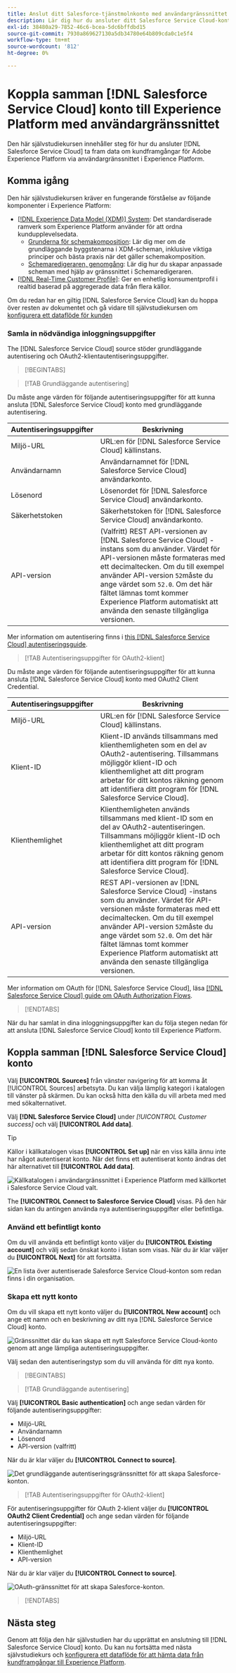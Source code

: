 ```yaml
---
title: Anslut ditt Salesforce-tjänstmolnkonto med användargränssnittet i Experience Platform
description: Lär dig hur du ansluter ditt Salesforce Service Cloud-konto och överför dina kundframgångsuppgifter till Experience Platform via användargränssnittet.
exl-id: 38480a29-7852-46c6-bcea-5dc6bffdbd15
source-git-commit: 7930a869627130a5db34780e64b809cda0c1e5f4
workflow-type: tm+mt
source-wordcount: '812'
ht-degree: 0%

---
```


# Koppla samman [!DNL Salesforce Service Cloud] konto till Experience Platform med användargränssnittet

Den här självstudiekursen innehåller steg för hur du ansluter [!DNL Salesforce Service Cloud] ta fram data om kundframgångar för Adobe Experience Platform via användargränssnittet i Experience Platform.

## Komma igång

Den här självstudiekursen kräver en fungerande förståelse av följande komponenter i Experience Platform:

* [[!DNL Experience Data Model (XDM)] System](../../../../../xdm/home.md): Det standardiserade ramverk som Experience Platform använder för att ordna kundupplevelsedata.
   * [Grunderna för schemakomposition](../../../../../xdm/schema/composition.md): Lär dig mer om de grundläggande byggstenarna i XDM-scheman, inklusive viktiga principer och bästa praxis när det gäller schemakomposition.
   * [Schemaredigeraren, genomgång](../../../../../xdm/tutorials/create-schema-ui.md): Lär dig hur du skapar anpassade scheman med hjälp av gränssnittet i Schemaredigeraren.
* [[!DNL Real-Time Customer Profile]](../../../../../profile/home.md): Ger en enhetlig konsumentprofil i realtid baserad på aggregerade data från flera källor.

Om du redan har en giltig [!DNL Salesforce Service Cloud] kan du hoppa över resten av dokumentet och gå vidare till självstudiekursen om [konfigurera ett dataflöde för kunden](../../dataflow/customer-success.md)

### Samla in nödvändiga inloggningsuppgifter

The [!DNL Salesforce Service Cloud] source stöder grundläggande autentisering och OAuth2-klientautentiseringsuppgifter.

>[!BEGINTABS]

>[!TAB Grundläggande autentisering]

Du måste ange värden för följande autentiseringsuppgifter för att kunna ansluta [!DNL Salesforce Service Cloud] konto med grundläggande autentisering.

| Autentiseringsuppgifter | Beskrivning |
| --- | --- |
| Miljö-URL | URL:en för [!DNL Salesforce Service Cloud] källinstans. |
| Användarnamn | Användarnamnet för [!DNL Salesforce Service Cloud] användarkonto. |
| Lösenord | Lösenordet för [!DNL Salesforce Service Cloud] användarkonto. |
| Säkerhetstoken | Säkerhetstoken för [!DNL Salesforce Service Cloud] användarkonto. |
| API-version | (Valfritt) REST API-versionen av [!DNL Salesforce Service Cloud] -instans som du använder. Värdet för API-versionen måste formateras med ett decimaltecken. Om du till exempel använder API-version `52`måste du ange värdet som `52.0`. Om det här fältet lämnas tomt kommer Experience Platform automatiskt att använda den senaste tillgängliga versionen. |

Mer information om autentisering finns i [this [!DNL Salesforce Service Cloud] autentiseringsguide](https://developer.salesforce.com/docs/atlas.en-us.api_rest.meta/api_rest/quickstart_oauth.htm).

>[!TAB Autentiseringsuppgifter för OAuth2-klient]

Du måste ange värden för följande autentiseringsuppgifter för att kunna ansluta [!DNL Salesforce Service Cloud] konto med OAuth2 Client Credential.

| Autentiseringsuppgifter | Beskrivning |
| --- | --- |
| Miljö-URL | URL:en för [!DNL Salesforce Service Cloud] källinstans. |
| Klient-ID | Klient-ID används tillsammans med klienthemligheten som en del av OAuth2-autentisering. Tillsammans möjliggör klient-ID och klienthemlighet att ditt program arbetar för ditt kontos räkning genom att identifiera ditt program för [!DNL Salesforce Service Cloud]. |
| Klienthemlighet | Klienthemligheten används tillsammans med klient-ID som en del av OAuth2-autentiseringen. Tillsammans möjliggör klient-ID och klienthemlighet att ditt program arbetar för ditt kontos räkning genom att identifiera ditt program för [!DNL Salesforce Service Cloud]. |
| API-version | REST API-versionen av [!DNL Salesforce Service Cloud] -instans som du använder. Värdet för API-versionen måste formateras med ett decimaltecken. Om du till exempel använder API-version `52`måste du ange värdet som `52.0`. Om det här fältet lämnas tomt kommer Experience Platform automatiskt att använda den senaste tillgängliga versionen. |

Mer information om OAuth för [!DNL Salesforce Service Cloud], läsa [[!DNL Salesforce Service Cloud] guide om OAuth Authorization Flows](https://help.salesforce.com/s/articleView?id=sf.remoteaccess_oauth_flows.htm&amp;type=5).

>[!ENDTABS]

När du har samlat in dina inloggningsuppgifter kan du följa stegen nedan för att ansluta [!DNL Salesforce Service Cloud] konto till Experience Platform.

## Koppla samman [!DNL Salesforce Service Cloud] konto

Välj **[!UICONTROL Sources]** från vänster navigering för att komma åt [!UICONTROL Sources] arbetsyta. Du kan välja lämplig kategori i katalogen till vänster på skärmen. Du kan också hitta den källa du vill arbeta med med med sökalternativet.

Välj **[!DNL Salesforce Service Cloud]** under *[!UICONTROL Customer success]* och välj **[!UICONTROL Add data]**.

>[!TIP]
>
>Källor i källkatalogen visas **[!UICONTROL Set up]** när en viss källa ännu inte har något autentiserat konto. När det finns ett autentiserat konto ändras det här alternativet till **[!UICONTROL Add data]**.

![Källkatalogen i användargränssnittet i Experience Platform med källkortet i Salesforce Service Cloud valt.](../../../../images/tutorials/create/salesforce-service-cloud/catalog.png)

The **[!UICONTROL Connect to Salesforce Service Cloud]** visas. På den här sidan kan du antingen använda nya autentiseringsuppgifter eller befintliga.

### Använd ett befintligt konto

Om du vill använda ett befintligt konto väljer du **[!UICONTROL Existing account]** och välj sedan önskat konto i listan som visas. När du är klar väljer du **[!UICONTROL Next]** för att fortsätta.

![En lista över autentiserade Salesforce Service Cloud-konton som redan finns i din organisation.](../../../../images/tutorials/create/salesforce-service-cloud/existing.png)

### Skapa ett nytt konto

Om du vill skapa ett nytt konto väljer du **[!UICONTROL New account]** och ange ett namn och en beskrivning av ditt nya [!DNL Salesforce Service Cloud] konto.

![Gränssnittet där du kan skapa ett nytt Salesforce Service Cloud-konto genom att ange lämpliga autentiseringsuppgifter.](../../../../images/tutorials/create/salesforce-service-cloud/new.png)

Välj sedan den autentiseringstyp som du vill använda för ditt nya konto.

>[!BEGINTABS]

>[!TAB Grundläggande autentisering]

Välj **[!UICONTROL Basic authentication]** och ange sedan värden för följande autentiseringsuppgifter:

* Miljö-URL
* Användarnamn
* Lösenord
* API-version (valfritt)

När du är klar väljer du **[!UICONTROL Connect to source]**.

![Det grundläggande autentiseringsgränssnittet för att skapa Salesforce-konton.](../../../../images/tutorials/create/salesforce-service-cloud/basic.png)

>[!TAB Autentiseringsuppgifter för OAuth2-klient]

För autentiseringsuppgifter för OAuth 2-klient väljer du **[!UICONTROL OAuth2 Client Credential]** och ange sedan värden för följande autentiseringsuppgifter:

* Miljö-URL
* Klient-ID
* Klienthemlighet
* API-version

När du är klar väljer du **[!UICONTROL Connect to source]**.

![OAuth-gränssnittet för att skapa Salesforce-konton.](../../../../images/tutorials/create/salesforce-service-cloud/oauth2.png)

>[!ENDTABS]

## Nästa steg

Genom att följa den här självstudien har du upprättat en anslutning till [!DNL Salesforce Service Cloud] konto. Du kan nu fortsätta med nästa självstudiekurs och [konfigurera ett dataflöde för att hämta data från kundframgångar till Experience Platform](../../dataflow/customer-success.md).
